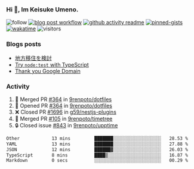 ### Hi 👋, Im Keisuke Umeno.

<!--
**9renpoto/9renpoto** is a ✨ _special_ ✨ repository because its `README.md` (this file) appears on your GitHub profile.

Here are some ideas to get you started:

- 🔭 I’m currently working on ...
- 🌱 I’m currently learning ...
- 👯 I’m looking to collaborate on ...
- 🤔 I’m looking for help with ...
- 💬 Ask me about ...
- 📫 How to reach me: ...
- 😄 Pronouns: ...
- ⚡ Fun fact: ...
-->

![follow](https://img.shields.io/github/followers/9renpoto?label=Follow&style=social)
[![blog post workflow](https://github.com/9renpoto/9renpoto/actions/workflows/blog.yml/badge.svg)](https://github.com/9renpoto/9renpoto/actions/workflows/blog.yml)
[![github activity readme](https://github.com/9renpoto/9renpoto/actions/workflows/activity.yml/badge.svg)](https://github.com/9renpoto/9renpoto/actions/workflows/activity.yml)
[![pinned-gists](https://github.com/9renpoto/9renpoto/actions/workflows/pin-gist.yml/badge.svg)](https://github.com/9renpoto/9renpoto/actions/workflows/pin-gist.yml)
[![wakatime](https://github.com/9renpoto/9renpoto/actions/workflows/waka-readme-status.yml/badge.svg)](https://github.com/9renpoto/9renpoto/actions/workflows/waka-readme-status.yml)
![visitors](https://komarev.com/ghpvc/?username=9renpoto&label=Profile%20views&color=0e75b6&style=flat)

### Blogs posts

<!-- BLOG-POST-LIST:START -->
- [地方移住を検討](https://9renpoto.win/entry/2023/09/09/migration-plan)
- [Try `node:test` with TypeScript](https://9renpoto.win/entry/2023/07/23/node-test-runner)
- [Thank you Google Domain](https://9renpoto.win/entry/2023/07/08/new-domain)
<!-- BLOG-POST-LIST:END -->

### Activity

<!--START_SECTION:activity-->
1. 🎉 Merged PR [#364](https://github.com/9renpoto/dotfiles/pull/364) in [9renpoto/dotfiles](https://github.com/9renpoto/dotfiles)
2. 💪 Opened PR [#364](https://github.com/9renpoto/dotfiles/pull/364) in [9renpoto/dotfiles](https://github.com/9renpoto/dotfiles)
3. ❌ Closed PR [#1696](https://github.com/g59/nestjs-plugins/pull/1696) in [g59/nestjs-plugins](https://github.com/g59/nestjs-plugins)
4. 🎉 Merged PR [#105](https://github.com/9renpoto/timetree/pull/105) in [9renpoto/timetree](https://github.com/9renpoto/timetree)
5. 🔒 Closed issue [#843](https://github.com/9renpoto/upptime/issues/843) in [9renpoto/upptime](https://github.com/9renpoto/upptime)
<!--END_SECTION:activity-->

<!--START_SECTION:waka-->

```txt
Other            13 mins         ███████░░░░░░░░░░░░░░░░░░   28.53 %
YAML             13 mins         ███████░░░░░░░░░░░░░░░░░░   27.88 %
JSON             12 mins         ██████▓░░░░░░░░░░░░░░░░░░   26.03 %
TypeScript       8 mins          ████▒░░░░░░░░░░░░░░░░░░░░   16.87 %
Markdown         0 secs          ░░░░░░░░░░░░░░░░░░░░░░░░░   00.29 %
```

<!--END_SECTION:waka-->

